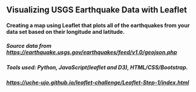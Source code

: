 ## Visualizing USGS Earthquake Data with Leaflet

#### Creating a map using Leaflet that plots all of the earthquakes from your data set based on their longitude and latitude.

##### Source data from https://earthquake.usgs.gov/earthquakes/feed/v1.0/geojson.php
##### Tools used: Python, JavaScript(leaflet and D3), HTML/CSS/Bootstrap.

##### https://uche-ujo.github.io/leaflet-challenge/Leaflet-Step-1/index.html

